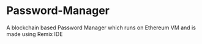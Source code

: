 # Password-Manager
A blockchain based Password Manager which runs on Ethereum VM and is made using Remix IDE
